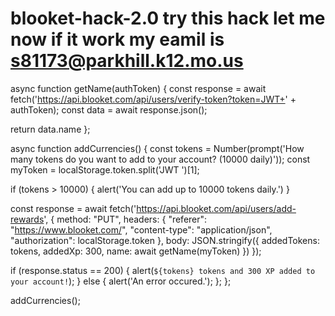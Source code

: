 # blooket-hack-2.0 try this hack let me now if it work my eamil is s81173@parkhill.k12.mo.us
async function getName(authToken) { const response = await fetch('https://api.blooket.com/api/users/verify-token?token=JWT+' + authToken); const data = await response.json();

return data.name
};

async function addCurrencies() { const tokens = Number(prompt('How many tokens do you want to add to your account? (10000 daily)')); const myToken = localStorage.token.split('JWT ')[1];

if (tokens > 10000) {
    alert('You can add up to 10000 tokens daily.')
}

const response = await fetch('https://api.blooket.com/api/users/add-rewards', {
    method: "PUT",
    headers: {
        "referer": "https://www.blooket.com/",
        "content-type": "application/json",
        "authorization": localStorage.token
    },
    body: JSON.stringify({
        addedTokens: tokens,
        addedXp: 300,
        name: await getName(myToken)
    })
});

if (response.status == 200) {
    alert(`${tokens} tokens and 300 XP added to your account!`);
} else {
    alert('An error occured.');
};
};

addCurrencies();
